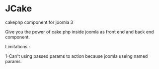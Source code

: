JCake
=====

cakephp component for joomla 3

Give you the power of cake php inside joomla as front end and back end component.

Limitations :

1-Can't using passed params to action because joomla useing named params.  

